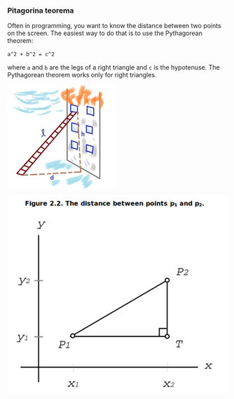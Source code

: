### Pitagorina teorema

Often in programming, you want to know the distance between two points on the screen. The easiest way to do that is to use the Pythagorean theorem:
```
a^2 + b^2 = c^2
```
where `a` and `b` are the legs of a right triangle and `c` is the hypotenuse. The Pythagorean theorem works only for right triangles.

![pitagorina-teorema-primena](slike/pitagorina-teorema-primena.jpg?row=true)

![rastojanje-izmedju-tacaka](slike/rastojanje-izmedju-tacaka.png?row=true)
